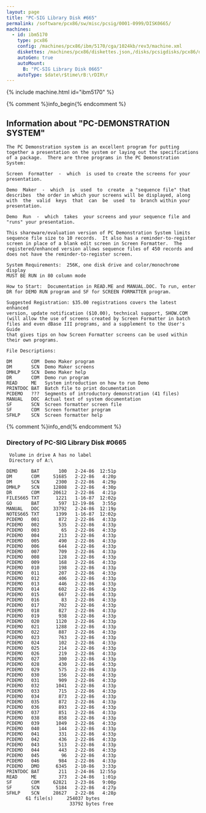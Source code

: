 ```yaml
---
layout: page
title: "PC-SIG Library Disk #665"
permalink: /software/pcx86/sw/misc/pcsig/0001-0999/DISK0665/
machines:
  - id: ibm5170
    type: pcx86
    config: /machines/pcx86/ibm/5170/cga/1024kb/rev3/machine.xml
    diskettes: /machines/pcx86/diskettes.json,/disks/pcsigdisks/pcx86/diskettes.json
    autoGen: true
    autoMount:
      B: "PC-SIG Library Disk 0665"
    autoType: $date\r$time\rB:\rDIR\r
---
```


{% include machine.html id="ibm5170" %}

{% comment %}info_begin{% endcomment %}

## Information about "PC-DEMONSTRATION SYSTEM"

    The PC Demonstration system is an excellent program for putting
    together a presentation on the system or laying out the specifications
    of a package.  There are three programs in the PC Demonstration System:
    
    Screen  Formatter  -  which  is used to create the screens for your
    presentation.
    
    Demo  Maker  -  which  is  used  to  create  a "sequence file" that
    describes  the order in which your screens will be displayed, along
    with  the  valid  keys  that  can  be  used  to  branch within your
    presentation.
    
    Demo  Run  -  which  takes  your screens and your sequence file and
    "runs" your presentation.
    
    This shareware/evaluation version of PC Demonstration System limits
    sequence file size to 10 records.  It also has a reminder-to-register
    screen in place of a blank edit screen in Screen Formatter.  The
    registered/enhanced version allows sequence files of 450 records and
    does not have the reminder-to-register screen.
    
    System Requirements:  256K, one disk drive and color/monochrome display
    MUST BE RUN in 80 column mode
    
    How to Start:  Documentation in READ.ME and MANUAL.DOC. To run, enter
    DR for DEMO RUN program and SF for SCREEN FORMATTER program.
    
    Suggested Registration: $35.00 registrations covers the latest enhanced
    version, update notification ($10.00), technical support, SHOW.COM
    (will allow the use of screens created by Screen Formatter in batch
    files and even dBase III programs, and a supplement to the User's Guide
    that gives tips on how Screen Formatter screens can be used within
    their own programs.
    
    File Descriptions:
    
    DM       COM  Demo Maker program
    DM       SCN  Demo Maker screens
    DMHLP    SCN  Demo Maker help
    DR       COM  Demo run program
    READ     ME   System introduction on how to run Demo
    PRINTDOC BAT  Batch file to print documentation
    PCDEMO   ???  Segments of introductory demonstration (41 files)
    MANUAL   DOC  Actual text of system documentation
    SF       SCN  Screen formatter screen file
    SF       COM  Screen formatter program
    SFHLP    SCN  Screen formatter help
{% comment %}info_end{% endcomment %}


### Directory of PC-SIG Library Disk #0665

     Volume in drive A has no label
     Directory of A:\

    DEMO     BAT       100   2-24-86  12:51p
    DM       COM     51685   2-22-86   4:20p
    DM       SCN      2300   2-22-86   4:29p
    DMHLP    SCN     12808   2-22-86   4:30p
    DR       COM     20612   2-22-86   4:21p
    FILES665 TXT      1221   1-16-87  12:02p
    GO       BAT       597  12-19-86   3:55p
    MANUAL   DOC     33792   2-24-86  12:19p
    NOTES665 TXT      1399   1-16-87  12:02p
    PCDEMO   001       872   2-22-86   4:33p
    PCDEMO   002       535   2-22-86   4:33p
    PCDEMO   003        65   2-22-86   4:33p
    PCDEMO   004       213   2-22-86   4:33p
    PCDEMO   005       490   2-22-86   4:33p
    PCDEMO   006       644   2-22-86   4:33p
    PCDEMO   007       709   2-22-86   4:33p
    PCDEMO   008       128   2-22-86   4:33p
    PCDEMO   009       168   2-22-86   4:33p
    PCDEMO   010       198   2-22-86   4:33p
    PCDEMO   011       207   2-22-86   4:33p
    PCDEMO   012       406   2-22-86   4:33p
    PCDEMO   013       446   2-22-86   4:33p
    PCDEMO   014       602   2-22-86   4:33p
    PCDEMO   015       667   2-22-86   4:33p
    PCDEMO   016        83   2-22-86   4:33p
    PCDEMO   017       702   2-22-86   4:33p
    PCDEMO   018       827   2-22-86   4:33p
    PCDEMO   019       938   2-22-86   4:33p
    PCDEMO   020      1120   2-22-86   4:33p
    PCDEMO   021      1288   2-22-86   4:33p
    PCDEMO   022       887   2-22-86   4:33p
    PCDEMO   023       763   2-22-86   4:33p
    PCDEMO   024       102   2-22-86   4:33p
    PCDEMO   025       214   2-22-86   4:33p
    PCDEMO   026       219   2-22-86   4:33p
    PCDEMO   027       300   2-22-86   4:33p
    PCDEMO   028       430   2-22-86   4:33p
    PCDEMO   029       575   2-22-86   4:33p
    PCDEMO   030       156   2-22-86   4:33p
    PCDEMO   031       909   2-22-86   4:33p
    PCDEMO   032      1041   2-22-86   4:33p
    PCDEMO   033       715   2-22-86   4:33p
    PCDEMO   034       873   2-22-86   4:33p
    PCDEMO   035       872   2-22-86   4:33p
    PCDEMO   036       893   2-22-86   4:33p
    PCDEMO   037       851   2-22-86   4:33p
    PCDEMO   038       858   2-22-86   4:33p
    PCDEMO   039      1049   2-22-86   4:33p
    PCDEMO   040       144   2-22-86   4:33p
    PCDEMO   041       331   2-22-86   4:33p
    PCDEMO   042       436   2-22-86   4:33p
    PCDEMO   043       513   2-22-86   4:33p
    PCDEMO   044       443   2-22-86   4:33p
    PCDEMO   045        96   2-22-86   4:33p
    PCDEMO   046       984   2-22-86   4:33p
    PCDEMO   DMO      6345   2-10-86   3:33p
    PRINTDOC BAT       211   2-24-86  12:55p
    READ     ME        373   2-24-86   1:01p
    SF       COM     62821   2-23-86   9:00p
    SF       SCN      5184   2-22-86   4:27p
    SFHLP    SCN     28627   2-22-86   4:28p
           61 file(s)     254037 bytes
                           33792 bytes free

